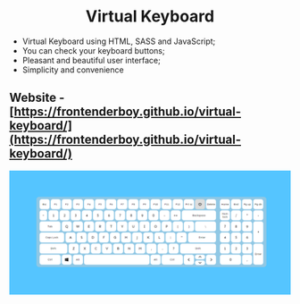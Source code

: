 <div>
    <h1 align="center">Virtual Keyboard</h1>
</div>

- Virtual Keyboard using HTML, SASS and JavaScript;
- You can check your keyboard buttons;
- Pleasant and beautiful user interface;
- Simplicity and convenience

## Website - [https://frontenderboy.github.io/virtual-keyboard/](https://frontenderboy.github.io/virtual-keyboard/)

<div>
    <img align="center" src="preview.png">
</div>